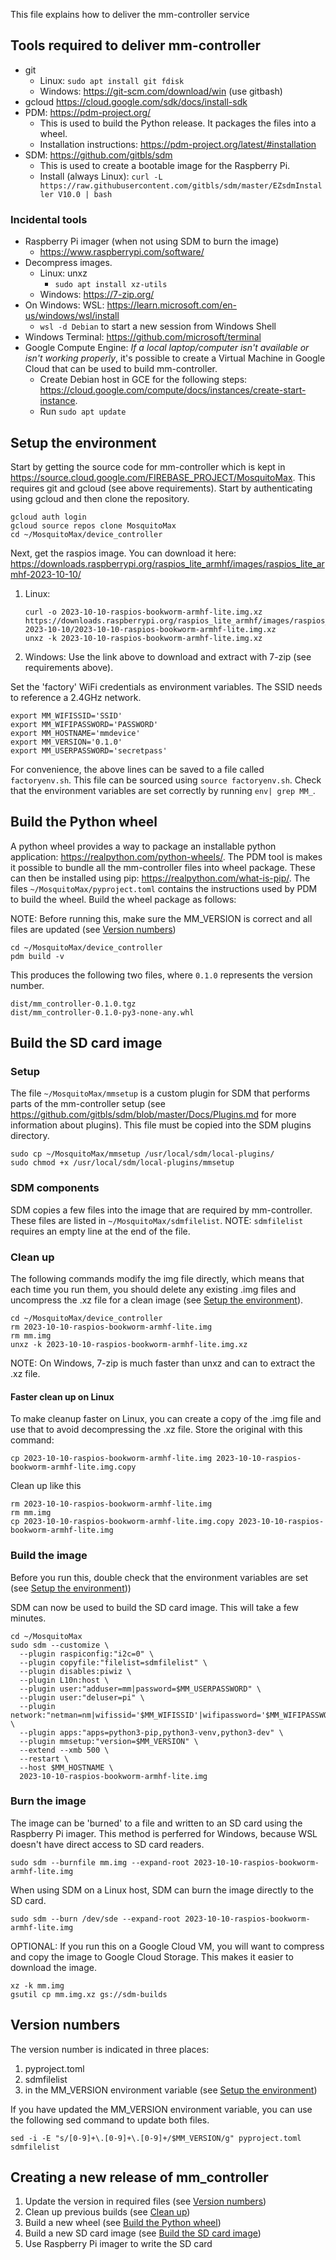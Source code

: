This file explains how to deliver the mm-controller service

## Tools required to deliver mm-controller

* git
  * Linux: `sudo apt install git fdisk`
  * Windows: https://git-scm.com/download/win (use gitbash)
* gcloud https://cloud.google.com/sdk/docs/install-sdk
* PDM: https://pdm-project.org/
  * This is used to build the Python release. It packages the files into a wheel.
  * Installation instructions: https://pdm-project.org/latest/#installation
* SDM: https://github.com/gitbls/sdm
  * This is used to create a bootable image for the Raspberry Pi.
  * Install (always Linux): `curl -L https://raw.githubusercontent.com/gitbls/sdm/master/EZsdmInstaller V10.0 | bash`

### Incidental tools

* Raspberry Pi imager (when not using SDM to burn the image)
  * https://www.raspberrypi.com/software/
* Decompress images.
  * Linux: unxz
    * `sudo apt install xz-utils`
  * Windows: https://7-zip.org/
* On Windows: WSL: https://learn.microsoft.com/en-us/windows/wsl/install
  * `wsl -d Debian` to start a new session from Windows Shell
* Windows Terminal: https://github.com/microsoft/terminal
* Google Compute Engine: *If a local laptop/computer isn't available or isn't working properly*, it's possible to create a Virtual Machine in Google Cloud that can be used to build mm-controller.
  * Create Debian host in GCE for the following steps: https://cloud.google.com/compute/docs/instances/create-start-instance.
  * Run `sudo apt update`

## Setup the environment

Start by getting the source code for mm-controller which is kept in https://source.cloud.google.com/FIREBASE_PROJECT/MosquitoMax. This requires git and gcloud (see above requirements). Start by authenticating using gcloud and then clone the repository.
```
gcloud auth login
gcloud source repos clone MosquitoMax
cd ~/MosquitoMax/device_controller
```

Next, get the raspios image. You can download it here: https://downloads.raspberrypi.org/raspios_lite_armhf/images/raspios_lite_armhf-2023-10-10/

1. Linux:
    ```
    curl -o 2023-10-10-raspios-bookworm-armhf-lite.img.xz https://downloads.raspberrypi.org/raspios_lite_armhf/images/raspios_lite_armhf-2023-10-10/2023-10-10-raspios-bookworm-armhf-lite.img.xz
    unxz -k 2023-10-10-raspios-bookworm-armhf-lite.img.xz
    ```
1. Windows: Use the link above to download and extract with 7-zip (see requirements above).

Set the 'factory' WiFi credentials as environment variables. The SSID needs to reference a 2.4GHz network.

```
export MM_WIFISSID='SSID'
export MM_WIFIPASSWORD='PASSWORD'
export MM_HOSTNAME='mmdevice'
export MM_VERSION='0.1.0'
export MM_USERPASSWORD='secretpass'
```

For convenience, the above lines can be saved to a file called `factoryenv.sh`. This file can be sourced using `source factoryenv.sh`. Check that the environment variables are set correctly by running `env| grep MM_`.

## Build the Python wheel

A python wheel provides a way to package an installable python application: https://realpython.com/python-wheels/. The PDM tool is makes it possible to bundle all the mm-controller files into wheel package. These can then be installed using pip: https://realpython.com/what-is-pip/. The files `~/MosquitoMax/pyproject.toml` contains the instructions used by PDM to build the wheel. Build the wheel package as follows:

NOTE: Before running this, make sure the MM_VERSION is correct and all files are updated (see [Version numbers](#version-numbers]))

```
cd ~/MosquitoMax/device_controller
pdm build -v
```

This produces the following two files, where `0.1.0` represents the version number.
```
dist/mm_controller-0.1.0.tgz
dist/mm_controller-0.1.0-py3-none-any.whl
```

## Build the SD card image
### Setup
The file `~/MosquitoMax/mmsetup` is a custom plugin for SDM that performs parts of the mm-controller setup (see https://github.com/gitbls/sdm/blob/master/Docs/Plugins.md for more information about plugins). This file must be copied into the SDM plugins directory.

```
sudo cp ~/MosquitoMax/mmsetup /usr/local/sdm/local-plugins/
sudo chmod +x /usr/local/sdm/local-plugins/mmsetup
```

### SDM components
SDM copies a few files into the image that are required by mm-controller. These files are listed in `~/MosquitoMax/sdmfilelist`. NOTE: `sdmfilelist` requires an empty line at the end of the file.

### Clean up
The following commands modify the img file directly, which means that each time you run them, you should delete any existing .img files and uncompress the .xz file for a clean image (see [Setup the environment](#setup-the-environment)).

```
cd ~/MosquitoMax/device_controller
rm 2023-10-10-raspios-bookworm-armhf-lite.img
rm mm.img
unxz -k 2023-10-10-raspios-bookworm-armhf-lite.img.xz
```
NOTE: On Windows, 7-zip is much faster than unxz and can to extract the .xz file.

#### Faster clean up on Linux
To make cleanup faster on Linux, you can create a copy of the .img file and use that to avoid decompressing the .xz file. Store the original with this command:

```
cp 2023-10-10-raspios-bookworm-armhf-lite.img 2023-10-10-raspios-bookworm-armhf-lite.img.copy
```

Clean up like this
```
rm 2023-10-10-raspios-bookworm-armhf-lite.img
rm mm.img
cp 2023-10-10-raspios-bookworm-armhf-lite.img.copy 2023-10-10-raspios-bookworm-armhf-lite.img
```

### Build the image
Before you run this, double check that the environment variables are set (see [Setup the environment](#setup-the-environment)))

SDM can now be used to build the SD card image. This will take a few minutes.
```
cd ~/MosquitoMax
sudo sdm --customize \
  --plugin raspiconfig:"i2c=0" \
  --plugin copyfile:"filelist=sdmfilelist" \
  --plugin disables:piwiz \
  --plugin L10n:host \
  --plugin user:"adduser=mm|password=$MM_USERPASSWORD" \
  --plugin user:"deluser=pi" \
  --plugin network:"netman=nm|wifissid='$MM_WIFISSID'|wifipassword='$MM_WIFIPASSWORD'|wificountry=US|noipv6" \
  --plugin apps:"apps=python3-pip,python3-venv,python3-dev" \
  --plugin mmsetup:"version=$MM_VERSION" \
  --extend --xmb 500 \
  --restart \
  --host $MM_HOSTNAME \
  2023-10-10-raspios-bookworm-armhf-lite.img
```

### Burn the image
The image can be 'burned' to a file and written to an SD card using the Raspberry Pi imager. This method is perferred for Windows, because WSL doesn't have direct access to SD card readers.
```
sudo sdm --burnfile mm.img --expand-root 2023-10-10-raspios-bookworm-armhf-lite.img
```

When using SDM on a Linux host, SDM can burn the image directly to the SD card.
```
sudo sdm --burn /dev/sde --expand-root 2023-10-10-raspios-bookworm-armhf-lite.img
```

OPTIONAL: If you run this on a Google Cloud VM, you will want to compress and copy the image to Google Cloud Storage. This makes it easier to download the image.
```
xz -k mm.img
gsutil cp mm.img.xz gs://sdm-builds
```

## Version numbers
The version number is indicated in three places:
1. pyproject.toml
1. sdmfilelist
1. in the MM_VERSION environment variable (see [Setup the environment](#setup-the-environment))

If you have updated the MM_VERSION environment variable, you can use the following sed command to update both files.
```
sed -i -E "s/[0-9]+\.[0-9]+\.[0-9]+/$MM_VERSION/g" pyproject.toml sdmfilelist
```

## Creating a new release of mm_controller
1. Update the version in required files (see [Version numbers](#version-numbers))
1. Clean up previous builds (see [Clean up](#clean-up))
1. Build a new wheel (see [Build the Python wheel](#build-the-python-wheel))
1. Build a new SD card image (see [Build the SD card image](#build-the-sd-card-image))
1. Use Raspberry Pi imager to write the SD card